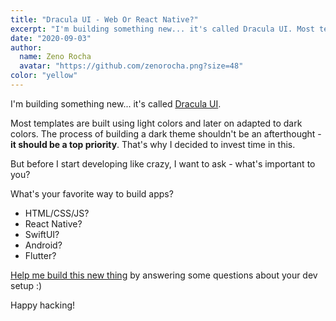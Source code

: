 ```yaml
---
title: "Dracula UI - Web Or React Native?"
excerpt: "I'm building something new... it's called Dracula UI. Most templates are built using light colors and later on adapted to dark colors. The process of building a dark theme shouldn't be an afterthought - it should be a top priority. That's why I decided to invest time in this."
date: "2020-09-03"
author:
  name: Zeno Rocha
  avatar: "https://github.com/zenorocha.png?size=48"
color: "yellow"
---
```


I'm building something new... it's called [Dracula UI](/ui).

Most templates are built using light colors and later on adapted to dark colors. The process of building a dark theme shouldn't be an afterthought - **it should be a top priority**. That's why I decided to invest time in this.

But before I start developing like crazy, I want to ask - what's important to you? 

What's your favorite way to build apps?

- HTML/CSS/JS?
- React Native?
- SwiftUI?
- Android?
- Flutter?

[Help me build this new thing](https://draculatheme.typeform.com/to/YvwgNntQ) by answering some questions about your dev setup :)

Happy hacking!